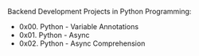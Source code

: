 Backend Development Projects in Python Programming:

- 0x00. Python - Variable Annotations
- 0x01. Python - Async
- 0x02. Python - Async Comprehension
